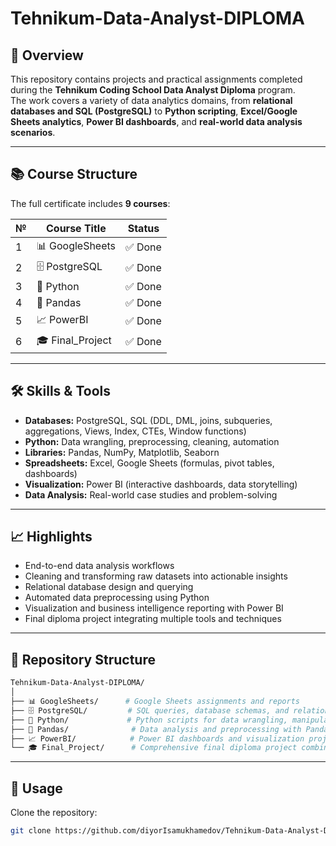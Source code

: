 # Tehnikum-Data-Analyst-DIPLOMA

## 📌 Overview
This repository contains projects and practical assignments completed during the **Tehnikum Coding School Data Analyst Diploma** program.  
The work covers a variety of data analytics domains, from **relational databases and SQL (PostgreSQL)** to **Python scripting**, **Excel/Google Sheets analytics**, **Power BI dashboards**, and **real-world data analysis scenarios**.

---

## 📚 Course Structure

The full certificate includes **9 courses**:

| № | Course Title                                            | Status     |
|---|----------------------------------------------------------|------------|
| 1 | 📊 GoogleSheets                                        | ✅ Done     |
| 2 | 🗄️ PostgreSQL                                          | ✅ Done     |
| 3 | 🐍 Python                                              | ✅ Done     |
| 4 | 🐼 Pandas                                              | ✅ Done     |
| 5 | 📈 PowerBI                                             | ✅ Done     |
| 6 | 🎓 Final_Project                                       | ✅ Done     |

---

## 🛠️ Skills & Tools
- **Databases:** PostgreSQL, SQL (DDL, DML, joins, subqueries, aggregations, Views, Index, CTEs, Window functions)
- **Python:** Data wrangling, preprocessing, cleaning, automation
- **Libraries:** Pandas, NumPy, Matplotlib, Seaborn
- **Spreadsheets:** Excel, Google Sheets (formulas, pivot tables, dashboards)
- **Visualization:** Power BI (interactive dashboards, data storytelling)
- **Data Analysis:** Real-world case studies and problem-solving

---

## 📈 Highlights
- End-to-end data analysis workflows
- Cleaning and transforming raw datasets into actionable insights
- Relational database design and querying
- Automated data preprocessing using Python
- Visualization and business intelligence reporting with Power BI
- Final diploma project integrating multiple tools and techniques

---

## 📂 Repository Structure

```bash
Tehnikum-Data-Analyst-DIPLOMA/
│
├── 📊 GoogleSheets/      # Google Sheets assignments and reports
├── 🗄️ PostgreSQL/         # SQL queries, database schemas, and relational database tasks
├── 🐍 Python/             # Python scripts for data wrangling, manipulation, and automation
├── 🐼 Pandas/              # Data analysis and preprocessing with Pandas
├── 📈 PowerBI/            # Power BI dashboards and visualization projects
└── 🎓 Final_Project/      # Comprehensive final diploma project combining all learned skills
```
---

## 🚀 Usage
Clone the repository:
```bash
git clone https://github.com/diyorIsamukhamedov/Tehnikum-Data-Analyst-DIPLOMA.git
